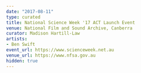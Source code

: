 ```yaml
---
date: "2017-08-11"
type: curated
title: National Science Week '17 ACT Launch Event
venue: National Film and Sound Archive, Canberra
curator: Madison Hartill-Law
artists:
- Ben Swift
event_url: https://www.scienceweek.net.au
venue_url: https://www.nfsa.gov.au
hidden: true
---
```

